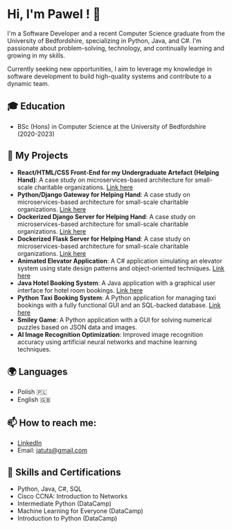 # Hi, I'm Pawel ! 👋

I'm a Software Developer and a recent Computer Science graduate from the University of Bedfordshire, specializing in Python, Java, and C#. I'm passionate about problem-solving, technology, and continually learning and growing in my skills. 

Currently seeking new opportunities, I aim to leverage my knowledge in software development to build high-quality systems and contribute to a dynamic team. 

## 🎓 Education

- BSc (Hons) in Computer Science at the University of Bedfordshire (2020-2023)

## 🌱 My Projects

- **React/HTML/CSS Front-End for my Undergraduate Artefact (Helping Hand)**: A case study on microservices-based architecture for small-scale charitable organizations. [Link here](https://github.com/P-Pole/HelpingHand-v2)
- **Python/Django Gateway for Helping Hand**: A case study on microservices-based architecture for small-scale charitable organizations. [Link here](https://github.com/P-Pole/HelpingHand-Django-Gateway)
- **Dockerized Django Server for Helping Hand**: A case study on microservices-based architecture for small-scale charitable organizations. [Link here](https://github.com/P-Pole/HelpingHand-Django-Server)
- **Dockerized Flask Server for Helping Hand**: A case study on microservices-based architecture for small-scale charitable organizations. [Link here](https://github.com/P-Pole/HelpingHand-Flask-Docker-Server)
- **Animated Elevator Application**: A C# application simulating an elevator system using state design patterns and object-oriented techniques. [Link here](https://github.com/P-Pole/Elevator-Project)
- **Java Hotel Booking System**: A Java application with a graphical user interface for hotel room bookings. [Link here](https://github.com/P-Pole/Hotel-Booking-System)
- **Python Taxi Booking System**: A Python application for managing taxi bookings with a fully functional GUI and an SQL-backed database. [Link here](https://github.com/P-Pole/Taxi-Booking-System)
- **Smiley Game**: A Python application with a GUI for solving numerical puzzles based on JSON data and images. 
- **AI Image Recognition Optimization**: Improved image recognition accuracy using artificial neural networks and machine learning techniques. 

## 🌍 Languages

- Polish 🇵🇱
- English 🇬🇧

## 📫 How to reach me:

- [LinkedIn](https://www.linkedin.com/in/software-developer-engineer/)
- Email: jatuts@gmail.com

## 💼 Skills and Certifications

- Python, Java, C#, SQL
- Cisco CCNA: Introduction to Networks
- Intermediate Python (DataCamp)
- Machine Learning for Everyone (DataCamp)
- Introduction to Python (DataCamp)
